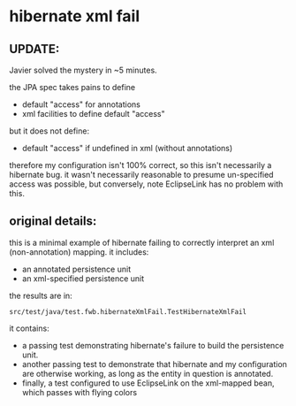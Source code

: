 # hibernate xml fail

## UPDATE:
Javier solved the mystery in ~5 minutes.

the JPA spec takes pains to define
* default "access" for annotations
* xml facilities to define default "access"

but it does not define:
* default "access" if undefined in xml (without annotations)

therefore my configuration isn't 100% correct,
so this isn't necessarily a hibernate bug.
it wasn't necessarily reasonable to presume un-specified access was possible,
but conversely, note EclipseLink has no problem with this.


## original details:

this is a minimal example of hibernate failing to correctly interpret an xml (non-annotation) mapping.
it includes:
* an annotated persistence unit
* an xml-specified persistence unit

the results are in:

	src/test/java/test.fwb.hibernateXmlFail.TestHibernateXmlFail

it contains:
*	a passing test demonstrating hibernate's failure to build the persistence unit.
*	another passing test to demonstrate that
	hibernate and my configuration are otherwise working,
	as long as the entity in question is annotated.
*	finally, a test configured to use EclipseLink on the xml-mapped bean,
	which passes with flying colors

